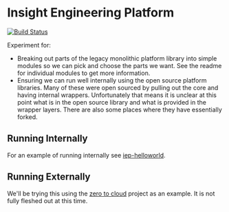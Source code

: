 # Insight Engineering Platform

[![Build Status](https://travis-ci.org/Netflix/iep.svg)](https://travis-ci.org/Netflix/iep/builds)

Experiment for:

* Breaking out parts of the legacy monolithic platform library into simple modules so we can
  pick and choose the parts we want. See the readme for individual modules to get more
  information.
* Ensuring we can run well internally using the open source platform libraries. Many of these
  were open sourced by pulling out the core and having internal wrappers. Unfortunately that means
  it is unclear at this point what is in the open source library and what is provided in the
  wrapper layers. There are also some places where they have essentially forked.

## Running Internally

For an example of running internally see [iep-helloworld](http://go/iep-helloworld).

## Running Externally

We'll be trying this using the [zero to cloud](https://github.com/brharrington/zerotocloud)
project as an example. It is not fully fleshed out at this time.
